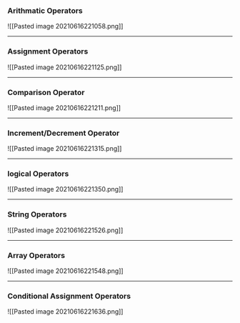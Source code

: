 ### Arithmatic Operators

![[Pasted image 20210616221058.png]]

<hr>

### Assignment Operators

![[Pasted image 20210616221125.png]]

<hr>

### Comparison Operator

![[Pasted image 20210616221211.png]]

<hr>

### Increment/Decrement Operator

![[Pasted image 20210616221315.png]]

<hr>

### logical Operators

![[Pasted image 20210616221350.png]]

<hr>

### String Operators

![[Pasted image 20210616221526.png]]

<hr>

### Array Operators

![[Pasted image 20210616221548.png]]

<hr>

### Conditional Assignment Operators

![[Pasted image 20210616221636.png]]